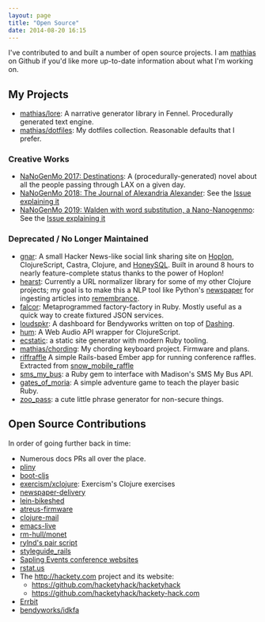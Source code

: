 ```yaml
---
layout: page
title: "Open Source"
date: 2014-08-20 16:15
---
```


I've contributed to and built a number of open source projects. I am [mathias](https://github.com/mathias) on Github if you'd like more up-to-date information about what I'm working on.

## My Projects

* [mathias/lore](https://github.com/mathias/lore): A narrative generator library in Fennel. Procedurally generated text engine.
* [mathias/dotfiles](https://github.com/mathias/dotfiles): My dotfiles collection. Reasonable defaults that I prefer.

### Creative Works

* [NaNoGenMo 2017: Destinations](https://github.com/mathias/destinations): A (procedurally-generated) novel about all the people passing through LAX on a given day.
* [NaNoGenMo 2018: The Journal of Alexandria Alexander](https://github.com/mathias/nanogenmo-2018-2): See the [Issue explaining it](https://github.com/NaNoGenMo/2018/issues/101)
* [NaNoGenMo 2019: Walden with word substitution, a Nano-Nanogenmo](https://github.com/mathias/nanogenmo-2019/tree/master/nngm-2019): See the [Issue explaining it](https://github.com/NaNoGenMo/2019/issues/124)

### Deprecated / No Longer Maintained

* [gnar](https://github.com/mathias/gnar): A small Hacker News-like social link sharing site on [Hoplon](http://hoplon.io), ClojureScript, Castra, Clojure, and [HoneySQL](https://github.com/jkk/honeysql). Built in around 8 hours to nearly feature-complete status thanks to the power of Hoplon!
* [hearst](https://github.com/mathias/hearst): Currently a URL normalizer library for some of my other Clojure projects; my goal is to make this a NLP tool like Python's [newspaper](https://github.com/codelucas/newspaper) for ingesting articles into [remembrance](https://github.com/mathias/remembrance).
* [falcor](https://github.com/mathias/falcor): Metaprogrammed factory-factory in Ruby. Mostly useful as a quick way to create fixtured JSON services.
* [loudspkr](https://github.com/mathias/loudspkr): A dashboard for Bendyworks written on top of [Dashing](https://github.com/Shopify/dashing).
* [hum](https://github.com/mathias/hum): A Web Audio API wrapper for ClojureScript.
* [ecstatic](https://github.com/mathias/ecstatic): a static site generator with modern Ruby tooling.
* [mathias/chording](https://github.com/mathias/chording): My chording keyboard project. Firmware and plans.
* [riffraffle](https://github.com/mathias/riffraffle) A simple Rails-based Ember app for running conference raffles. Extracted from [snow_mobile_raffle](https://github.com/mathias/snow_mobile_raffle)
* [sms_my_bus](https://github.com/mathias/sms_my_bus): a Ruby gem to interface with Madison's SMS My Bus API.
* [gates_of_moria](https://github.com/mathias/gates_of_moria): A simple adventure game to teach the player basic Ruby.
* [zoo_pass](https://github.com/mathias/zoo_pass): a cute little phrase generator for non-secure things.

## Open Source Contributions

In order of going further back in time:

* Numerous docs PRs all over the place.
* [pliny](https://github.com/interagent/pliny)
* [boot-cljs](https://github.com/adzerk/boot-cljs)
* [exercism/xclojure](https://github.com/exercism/xclojure): Exercism's Clojure exercises
* [newspaper-delivery](https://github.com/voidfiles/newspaper-delivery)
* [lein-bikeshed](https://github.com/dakrone/lein-bikeshed)
* [atreus-firmware](https://github.com/technomancy/atreus-firmware)
* [clojure-mail](https://github.com/owainlewis/clojure-mail)
* [emacs-live](https://github.com/overtone/emacs-live)
* [rm-hull/monet](https://github.com/rm-hull/monet)
* [rylnd's pair script](https://github.com/rylnd/dotfiles)
* [styleguide_rails](https://github.com/begriffs/styleguide_rails)
* [Sapling Events conference websites](https://github.com/SaplingEvents)
* [rstat.us](https://github.com/hotsh/rstat.us/)
* The <http://hackety.com> project and its website:
  * <https://github.com/hacketyhack/hacketyhack>
  * <https://github.com/hacketyhack/hackety-hack.com>
* [Errbit](https://github.com/errbit/errbit)
* [bendyworks/idkfa](https://github.com/bendyworks/idkfa)
